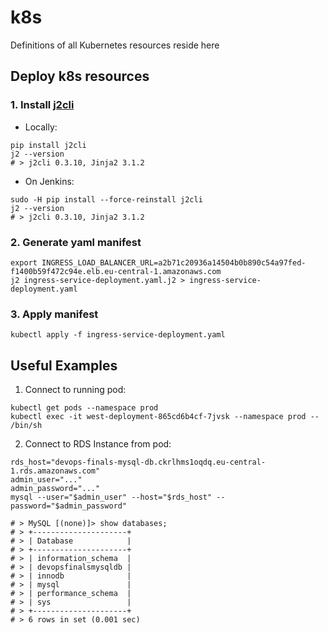 # k8s

Definitions of all Kubernetes resources reside here

Deploy k8s resources
--------------------

### 1. Install **[j2cli](https://pypi.org/project/j2cli/)**
* Locally:
```shell
pip install j2cli
j2 --version
# > j2cli 0.3.10, Jinja2 3.1.2
```
* On Jenkins:
```shell
sudo -H pip install --force-reinstall j2cli
j2 --version
# > j2cli 0.3.10, Jinja2 3.1.2
```

### 2. Generate yaml manifest
```shell
export INGRESS_LOAD_BALANCER_URL=a2b71c20936a14504b0b890c54a97fed-f1400b59f472c94e.elb.eu-central-1.amazonaws.com
j2 ingress-service-deployment.yaml.j2 > ingress-service-deployment.yaml
```

### 3. Apply manifest
```shell
kubectl apply -f ingress-service-deployment.yaml
```

Useful Examples
---------------
1. Connect to running pod:
```shell
kubectl get pods --namespace prod
kubectl exec -it west-deployment-865cd6b4cf-7jvsk --namespace prod -- /bin/sh
```
2. Connect to RDS Instance from pod:
```shell
rds_host="devops-finals-mysql-db.ckrlhms1oqdq.eu-central-1.rds.amazonaws.com"
admin_user="..."
admin_password="..."
mysql --user="$admin_user" --host="$rds_host" --password="$admin_password"

# > MySQL [(none)]> show databases;
# > +---------------------+
# > | Database            |
# > +---------------------+
# > | information_schema  |
# > | devopsfinalsmysqldb |
# > | innodb              |
# > | mysql               |
# > | performance_schema  |
# > | sys                 |
# > +---------------------+
# > 6 rows in set (0.001 sec)
```
